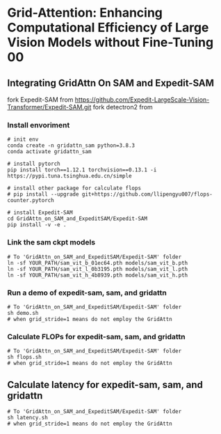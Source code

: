 # Grid-Attention: Enhancing Computational Efficiency of Large Vision Models without Fine-Tuning 00

## Integrating GridAttn On SAM and Expedit-SAM
fork Expedit-SAM from https://github.com/Expedit-LargeScale-Vision-Transformer/Expedit-SAM.git
fork detectron2 from 

### Install envoriment
```
# init env
conda create -n gridattn_sam python=3.8.3
conda activate gridattn_sam

# install pytorch
pip install torch==1.12.1 torchvision==0.13.1 -i https://pypi.tuna.tsinghua.edu.cn/simple

# install other package for calculate flops
# pip install --upgrade git+https://github.com/llipengyu007/flops-counter.pytorch

# install Expedit-SAM
cd GridAttn_on_SAM_and_ExpeditSAM/Expedit-SAM
pip install -v -e .
```

### Link the sam ckpt models
```
# To 'GridAttn_on_SAM_and_ExpeditSAM/Expedit-SAM' folder
ln -sf YOUR_PATH/sam_vit_b_01ec64.pth models/sam_vit_b.pth
ln -sf YOUR_PATH/sam_vit_l_0b3195.pth models/sam_vit_l.pth
ln -sf YOUR_PATH/sam_vit_h_4b8939.pth models/sam_vit_h.pth
```

### Run a demo of expedit-sam, sam, and gridattn
```
# To 'GridAttn_on_SAM_and_ExpeditSAM/Expedit-SAM' folder
sh demo.sh
# when grid_stride=1 means do not employ the GridAttn
```

### Calculate FLOPs for expedit-sam, sam, and gridattn
```
# To 'GridAttn_on_SAM_and_ExpeditSAM/Expedit-SAM' folder
sh flops.sh
# when grid_stride=1 means do not employ the GridAttn
```

## Calculate latency for expedit-sam, sam, and gridattn
```
# To 'GridAttn_on_SAM_and_ExpeditSAM/Expedit-SAM' folder
sh latency.sh
# when grid_stride=1 means do not employ the GridAttn
```




